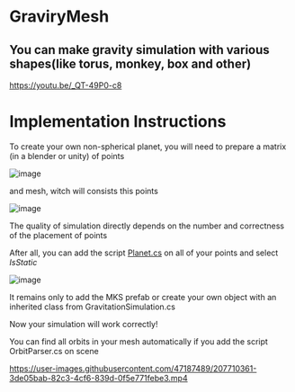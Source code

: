 # GraviryMesh

## You can make gravity simulation with various shapes(like torus, monkey, box and other) ##

https://youtu.be/_QT-49P0-c8

# Implementation Instructions

To create your own non-spherical planet, you will need to prepare a matrix (in a blender or unity) of points

![image](https://user-images.githubusercontent.com/47187489/207708890-d5f2eef5-2594-4567-ab2d-4b33f653c545.png)

and mesh, witch will consists this points 

![image](https://user-images.githubusercontent.com/47187489/207708972-c60db526-dec6-4598-9bb7-8bf75d1226ec.png)

The quality of simulation directly depends on the number and correctness of the placement of points

After all, you can add the script   [Planet.cs](https://github.com/Dmitry057/GraviryMesh/blob/main/Assets/Scripts/GravitationSimulation/Planet.cs) on all of your points and select *IsStatic*

![image](https://user-images.githubusercontent.com/47187489/207709589-703d6bae-cb40-473a-8720-4d9b123c7650.png)

It remains only to add the MKS prefab or create your own object with an inherited class from GravitationSimulation.cs

Now your simulation will work correctly!

You can find all orbits in your mesh automatically if you add the script OrbitParser.cs on scene

https://user-images.githubusercontent.com/47187489/207710361-3de05bab-82c3-4cf6-839d-0f5e771febe3.mp4


